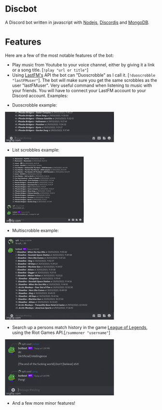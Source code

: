 # Discbot

A Discord bot written in javascript with [Nodejs](https://nodejs.org/en/), [Discordjs](https://discord.js.org/#/) and [MongoDB](https://www.mongodb.com/).

# Features

Here are a few of the most notable features of the bot:

* Play music from Youtube to your voice channel, either by giving it a link or a song title. [```!play "url or title"```]
* Using [LastFM's](https://www.last.fm/home) API the bot can "Duoscrobble" as I call it. [```!duoscrobble "lastFMuser"```]. The bot will make sure you get the same scrobbles as the user "lastFMuser". Very useful command when listening to music with your friends. You will have to connect your LastFM account to your Discord account. Examples:

- Duoscrobble example:

![til](./gifs/duoscrobblegif.gif)

- List scrobbles example:

![til](./gifs/lsgif.gif)

- Multiscrobble example:

![til](./gifs/multiscrobblegif.gif)

* Search up a persons match history in the game [League of Legends](https://www.leagueoflegends.com/en-us/), using the Riot Games API.[```/summoner "username"```]

![til](./gifs/summonergif.gif)

* And a few more minor features!


